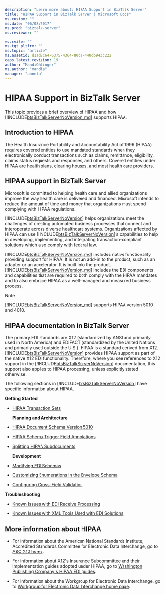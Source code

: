 ```yaml
---
description: "Learn more about: HIPAA Support in BizTalk Server"
title: "HIPAA Support in BizTalk Server | Microsoft Docs"
ms.custom: ""
ms.date: "06/08/2017"
ms.prod: "biztalk-server"
ms.reviewer: ""

ms.suite: ""
ms.tgt_pltfrm: ""
ms.topic: "article"
ms.assetid: d1ad8c64-6375-4364-80ce-440db943c222
caps.latest.revision: 19
author: "MandiOhlinger"
ms.author: "mandia"
manager: "anneta"
---
```

# HIPAA Support in BizTalk Server
This topic provides a brief overview of HIPAA and how [!INCLUDE[btsBizTalkServerNoVersion_md](../includes/btsbiztalkservernoversion-md.md)] supports HIPAA.  
  
## Introduction to HIPAA  
 The Health Insurance Portability and Accountability Act of 1996 (HIPAA) requires covered entities to use mandated standards when they electronically conduct transactions such as claims, remittance, eligibility, claims status requests and responses, and others. Covered entities under HIPAA are health plans, clearing houses, and most health care providers.  
  
## HIPAA support in BizTalk Server  
 Microsoft is committed to helping health care and allied organizations improve the way health care is delivered and financed. Microsoft intends to reduce the amount of time and money that organizations must spend complying with HIPAA regulations.  
  
 [!INCLUDE[btsBizTalkServerNoVersion](../includes/btsbiztalkservernoversion-md.md)] helps organizations meet the challenges of creating automated business processes that connect and interoperate across diverse healthcare systems. Organizations affected by HIPAA can use [!INCLUDE[btsBizTalkServerNoVersion](../includes/btsbiztalkservernoversion-md.md)]’s capabilities to help in developing, implementing, and integrating transaction-compliant solutions which also comply with federal law.  
  
[!INCLUDE[btsBizTalkServerNoVersion_md](../includes/btsbiztalkservernoversion-md.md)] includes native functionality providing support for HIPAA. It is not an add-in to the product, such as an adapter or an accelerator. It is built into the product. [!INCLUDE[btsBizTalkServerNoVersion_md](../includes/btsbiztalkservernoversion-md.md)] includes the EDI components and capabilities that are required to both comply with the HIPAA mandates and to also embrace HIPAA as a well-managed and measured business process.  
  
> [!NOTE]
>  [!INCLUDE[btsBizTalkServerNoVersion_md](../includes/btsbiztalkservernoversion-md.md)] supports HIPAA version 5010 and 4010.  
  
## HIPAA documentation in BizTalk Server  
 The primary EDI standards are X12 (standardized by ANSI and primarily used in North America) and EDIFACT (standardized by the United Nations and primarily used outside the U.S.). HIPAA is a standard derived from X12. [!INCLUDE[btsBizTalkServerNoVersion](../includes/btsbiztalkservernoversion-md.md)] provides HIPAA support as part of the native X12 EDI functionality. Therefore, where you see references to X12 support in the [!INCLUDE[btsBizTalkServerNoVersion](../includes/btsbiztalkservernoversion-md.md)] documentation, this support also applies to HIPAA processing, unless explicitly stated otherwise.  
  
 The following sections in [!INCLUDE[btsBizTalkServerNoVersion](../includes/btsbiztalkservernoversion-md.md)] have specific information about HIPAA.  
  
 **Getting Started**  
  
- [HIPAA Transaction Sets](../core/hipaa-transaction-sets.md)  
  
  **Planning and Architecture**  
  
- [HIPAA Document Schema Version 5010](../core/hipaa-document-schema-version-5010.md)  
  
- [HIPAA Schema Trigger Field Annotations](../core/hipaa-schema-trigger-field-annotations.md)  
  
- [Splitting HIPAA Subdocuments](../core/splitting-hipaa-subdocuments.md)  
  
  **Development**  
  
- [Modifying EDI Schemas](../core/modifying-edi-schemas.md) 

- [Customizing Enumerations in the Envelope Schema](../core/customizing-enumerations-in-the-envelope-schema.md)

- [Configuring Cross-Field Validation](../core/configuring-cross-field-validation.md)

  
 **Troubleshooting**  
  
-   [Known Issues with EDI Receive Processing](../core/known-issues-with-edi-receive-processing.md)  
  
-   [Known Issues with XML Tools Used with EDI Solutions](../core/known-issues-with-xml-tools-used-with-edi-solutions.md)  
  
## More information about HIPAA  
  
-   For information about the American National Standards Institute, Accredited Standards Committee for Electronic Data Interchange, go to [ASC X12 home](http://www.x12.org/).  
  
-   For information about X12's Insurance Subcommittee and their implementation guides adopted under HIPAA, go to [Washington Publishing Company's HIPAA EDI guides](http://www.wpc-edi.com/).
  
-   For information about the Workgroup for Electronic Data Interchange, go to [Workgroup for Electronic Data Interchange home page](http://www.wedi.org/).
